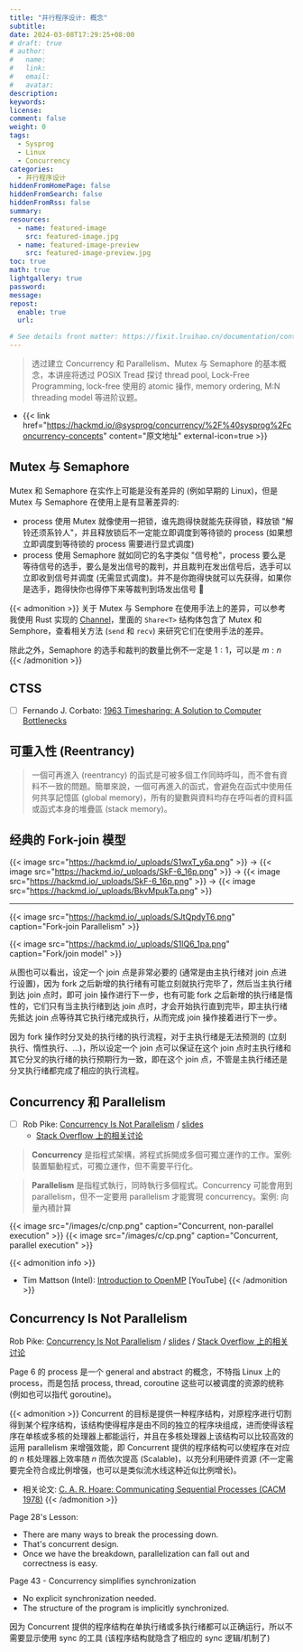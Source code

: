 ```yaml
---
title: "并行程序设计: 概念"
subtitle:
date: 2024-03-08T17:29:25+08:00
# draft: true
# author:
#   name:
#   link:
#   email:
#   avatar:
description:
keywords:
license:
comment: false
weight: 0
tags:
  - Sysprog
  - Linux
  - Concurrency
categories:
  - 并行程序设计
hiddenFromHomePage: false
hiddenFromSearch: false
hiddenFromRss: false
summary:
resources:
  - name: featured-image
    src: featured-image.jpg
  - name: featured-image-preview
    src: featured-image-preview.jpg
toc: true
math: true
lightgallery: true
password:
message:
repost:
  enable: true
  url:

# See details front matter: https://fixit.lruihao.cn/documentation/content-management/introduction/#front-matter
---
```


> 透过建立 Concurrency 和 Parallelism、Mutex 与 Semaphore 的基本概念，本讲座将透过 POSIX Tread 探讨 thread pool, Lock-Free Programming, lock-free 使用的 atomic 操作, memory ordering, M:N threading model 等进阶议题。

<!--more-->

- {{< link href="https://hackmd.io/@sysprog/concurrency/%2F%40sysprog%2Fconcurrency-concepts" content="原文地址" external-icon=true >}}

## Mutex 与 Semaphore

Mutex 和 Semaphore 在实作上可能是没有差异的 (例如早期的 Linux)，但是 Mutex 与 Semaphore 在使用上是有显著差异的:

- process 使用 Mutex 就像使用一把锁，谁先跑得快就能先获得锁，释放锁 "解铃还须系铃人"，并且释放锁后不一定能立即调度到等待锁的 process (如果想立即调度到等待锁的 process 需要进行显式调度)
- process 使用 Semaphore 就如同它的名字类似 "信号枪"，process 要么是等待信号的选手，要么是发出信号的裁判，并且裁判在发出信号后，选手可以立即收到信号并调度 (无需显式调度)。并不是你跑得快就可以先获得，如果你是选手，跑得快你也得停下来等裁判到场发出信号 :rofl:

{{< admonition >}}
关于 Mutex 与 Semphore 在使用手法上的差异，可以参考我使用 Rust 实现的 [Channel](https://github.com/ccrysisa/rusty/tree/main/mpsc)，里面的 `Share<T>` 结构体包含了 Mutex 和 Semphore，查看相关方法 (`send` 和 `recv`) 来研究它们在使用手法的差异。

除此之外，Semaphore 的选手和裁判的数量比例不一定是 $1:1$，可以是 $m:n$
{{< /admonition >}}

## CTSS

- [ ] Fernando J. Corbato: [1963 Timesharing: A Solution to Computer Bottlenecks](https://www.youtube.com/watch?v=Q07PhW5sCEk)

## 可重入性 (Reentrancy)

> 一個可再進入 (reentrancy) 的函式是可被多個工作同時呼叫，而不會有資料不一致的問題。簡單來說，一個可再進入的函式，會避免在函式中使用任何共享記憶區 (global memory)，所有的變數與資料均存在呼叫者的資料區或函式本身的堆疊區 (stack memory)。

## 经典的 Fork-join 模型

{{< image src="https://hackmd.io/_uploads/S1wxT_y6a.png" >}}
$\rightarrow$
{{< image src="https://hackmd.io/_uploads/SkF-6_16p.png" >}}
$\rightarrow$
{{< image src="https://hackmd.io/_uploads/SkF-6_16p.png" >}}
$\rightarrow$
{{< image src="https://hackmd.io/_uploads/BkvMpukTa.png" >}}

---

{{< image src="https://hackmd.io/_uploads/SJtQpdyT6.png" caption="Fork-join Parallelism" >}}

{{< image src="https://hackmd.io/_uploads/S1lQ6_1pa.png" caption="Fork/join model" >}}

从图也可以看出，设定一个 join 点是非常必要的 (通常是由主执行绪对 join 点进行设置)，因为 fork 之后新增的执行绪有可能立刻就执行完毕了，然后当主执行绪到达 join 点时，即可 join 操作进行下一步，也有可能 fork 之后新增的执行绪是惰性的，它们只有当主执行绪到达 join 点时，才会开始执行直到完毕，即主执行绪先抵达 join 点等待其它执行绪完成执行，从而完成 join 操作接着进行下一步。

因为 fork 操作时分叉处的执行绪的执行流程，对于主执行绪是无法预测的 (立刻执行、惰性执行、...)，所以设定一个 join 点可以保证在这个 join 点时主执行绪和其它分叉的执行绪的执行预期行为一致，即在这个 join 点，不管是主执行绪还是分叉执行绪都完成了相应的执行流程。

## Concurrency 和 Parallelism

- [ ] Rob Pike: [Concurrency Is Not Parallelism](https://www.youtube.com/watch?v=qmg1CF3gZQ0) / [slides](https://go.dev/talks/2012/waza.slide#1)
  - [Stack Overflow 上的相关讨论](https://stackoverflow.com/questions/11700953/concurrency-is-not-parallelism)

> **Concurrency** 是指程式架構，將程式拆開成多個可獨立運作的工作。案例: 裝置驅動程式，可獨立運作，但不需要平行化。

> **Parallelism** 是指程式執行，同時執行多個程式。Concurrency 可能會用到 parallelism，但不一定要用 parallelism 才能實現 concurrency。案例: 向量內積計算

{{< image src="/images/c/cnp.png" caption="Concurrent, non-parallel execution" >}}
{{< image src="/images/c/cp.png" caption="Concurrent, parallel execution" >}}

{{< admonition info >}}
- Tim Mattson (Intel): [Introduction to OpenMP](https://www.youtube.com/playlist?list=PLLX-Q6B8xqZ8n8bwjGdzBJ25X2utwnoEG) [YouTube]
{{< /admonition >}}

## Concurrency Is Not Parallelism

Rob Pike: [Concurrency Is Not Parallelism](https://www.youtube.com/watch?v=qmg1CF3gZQ0) 
/ 
[slides](https://go.dev/talks/2012/waza.slide#1)
/ 
[Stack Overflow 上的相关讨论](https://stackoverflow.com/questions/11700953/concurrency-is-not-parallelism)

Page 6 的 process 是一个 general and abstract 的概念，不特指 Linux 上的 process，而是包括 process, thread, coroutine 这些可以被调度的资源的统称 (例如也可以指代 goroutine)。

{{< admonition >}}
Concurrent 的目标是提供一种程序结构，对原程序进行切割得到某个程序结构，该结构使得程序是由不同的独立的程序块组成，进而使得该程序在单核或多核的处理器上都能运行，并且在多核处理器上该结构可以比较高效的运用 parallelism 来增强效能，即 Concurrent 提供的程序结构可以使程序在对应的 $n$ 核处理器上效率随 $n$ 而依次提高 (Scalable)，以充分利用硬件资源 (不一定需要完全符合成比例增强，也可以是类似流水线这种近似比例增长)。

- 相关论文: [C. A. R. Hoare: Communicating Sequential Processes (CACM 1978)](https://www.cs.cmu.edu/~crary/819-f09/Hoare78.pdf)
{{< /admonition >}}

Page 28's Lesson:
- There are many ways to break the processing down.
- That's concurrent design.
- Once we have the breakdown, parallelization can fall out and correctness is easy.

Page 43 - Concurrency simplifies synchronization
- No explicit synchronization needed.
- The structure of the program is implicitly synchronized.

因为 Concurrent 提供的程序结构在单执行绪或多执行绪都可以正确运行，所以不需要显示使用 sync 的工具 (该程序结构就隐含了相应的 sync 逻辑/机制了)
